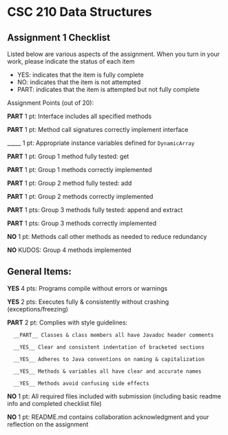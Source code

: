 # CSC 210 Data Structures
## Assignment 1 Checklist

Listed below are various aspects of the assignment.  When you turn in
your work, please indicate the status of each item

- YES: indicates that the item is fully complete
- NO: indicates that the item is not attempted
- PART: indicates that the item is attempted but not fully complete

Assignment Points (out of 20):

__PART__ 1 pt: Interface includes all specified methods

__PART__ 1 pt: Method call signatures correctly implement interface

_____ 1 pt: Appropriate instance variables defined for `DynamicArray`

__PART__ 1 pt: Group 1 method fully tested: get

__PART__ 1 pt: Group 1 methods correctly implemented 

__PART__ 1 pt: Group 2 method fully tested: add

__PART__ 1 pt: Group 2 methods correctly implemented

__PART__ 1 pts: Group 3 methods fully tested: append and extract

__PART__ 1 pts: Group 3 methods correctly implemented

__NO__ 1 pt: Methods call other methods as needed to reduce redundancy

__NO__ KUDOS: Group 4 methods implemented


## General Items:

__YES__ 4 pts: Programs compile without errors or warnings 

__YES__ 2 pts: Executes fully & consistently without crashing (exceptions/freezing)

__PART__ 2 pt: Complies with style guidelines:

      __PART__ Classes & class members all have Javadoc header comments 

      __YES__ Clear and consistent indentation of bracketed sections 

      __YES__ Adheres to Java conventions on naming & capitalization 

      __YES__ Methods & variables all have clear and accurate names 

      __YES__ Methods avoid confusing side effects  

__NO__ 1 pt: All required files included with submission (including basic readme info and completed checklist file) 

__NO__ 1 pt: README.md contains collaboration acknowledgment and your reflection on the assignment 